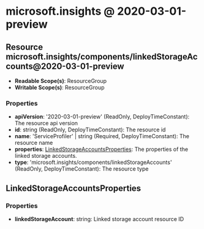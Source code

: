 # microsoft.insights @ 2020-03-01-preview

## Resource microsoft.insights/components/linkedStorageAccounts@2020-03-01-preview
* **Readable Scope(s)**: ResourceGroup
* **Writable Scope(s)**: ResourceGroup
### Properties
* **apiVersion**: '2020-03-01-preview' (ReadOnly, DeployTimeConstant): The resource api version
* **id**: string (ReadOnly, DeployTimeConstant): The resource id
* **name**: 'ServiceProfiler' | string (Required, DeployTimeConstant): The resource name
* **properties**: [LinkedStorageAccountsProperties](#linkedstorageaccountsproperties): The properties of the linked storage accounts.
* **type**: 'microsoft.insights/components/linkedStorageAccounts' (ReadOnly, DeployTimeConstant): The resource type

## LinkedStorageAccountsProperties
### Properties
* **linkedStorageAccount**: string: Linked storage account resource ID

